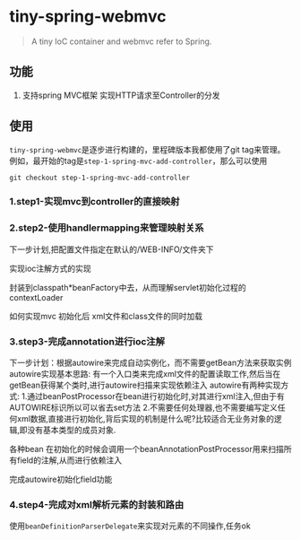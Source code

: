 tiny-spring-webmvc
=======

>A tiny IoC container and webmvc refer to Spring.

## 功能

1. 支持spring MVC框架 实现HTTP请求至Controller的分发

## 使用

`tiny-spring-webmvc`是逐步进行构建的，里程碑版本我都使用了git tag来管理。例如，最开始的tag是`step-1-spring-mvc-add-controller`，那么可以使用

	git checkout step-1-spring-mvc-add-controller

### 1.step1-实现mvc到controller的直接映射

### 2.step2-使用handlermapping来管理映射关系

下一步计划,把配置文件指定在默认的/WEB-INFO/文件夹下

实现ioc注解方式的实现

封装到classpath*beanFactory中去，从而理解servlet初始化过程的contextLoader

如何实现mvc 初始化后 xml文件和class文件的同时加载

### 3.step3-完成annotation进行ioc注解

下一步计划：根据autowire来完成自动实例化，而不需要getBean方法来获取实例
autowire实现基本思路:
有一个入口类来完成xml文件的配置读取工作,然后当在getBean获得某个类时,进行autowire扫描来实现依赖注入
autowire有两种实现方式:
1.通过beanPostProcessor在bean进行初始化时,对其进行xml注入,但由于有AUTOWIRE标识所以可以省去set方法
2.不需要任何处理器,也不需要编写定义任何xml数据,直接进行初始化,背后实现的机制是什么呢?比较适合无业务对象的逻辑,即没有基本类型的成员对象.

各种bean 在初始化的时候会调用一个beanAnnotationPostProcessor用来扫描所有field的注解,从而进行依赖注入

完成autowire初始化field功能

### 4.step4-完成对xml解析元素的封装和路由
使用`beanDefinitionParserDelegate`来实现对元素的不同操作,任务ok